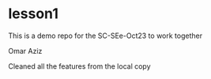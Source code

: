 # lesson1
This is a demo repo for the SC-SEe-Oct23 to work together



Omar Aziz

Cleaned all the features from the local copy

